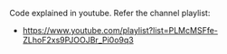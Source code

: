 Code explained in youtube. Refer the channel playlist: 
 -  https://www.youtube.com/playlist?list=PLMcMSFfe-ZLhoF2xs9PJOOJBr_Pi0o9q3
